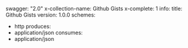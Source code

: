 swagger: "2.0"
x-collection-name: Github Gists
x-complete: 1
info:
  title: Github Gists
  version: 1.0.0
schemes:
- http
produces:
- application/json
consumes:
- application/json